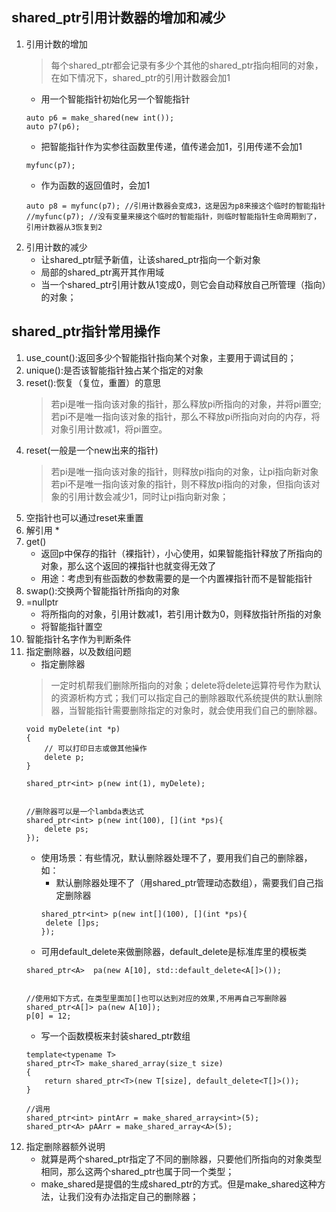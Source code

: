 ## shared_ptr引用计数器的增加和减少
1. 引用计数的增加
   >每个shared_ptr都会记录有多少个其他的shared_ptr指向相同的对象，在如下情况下，shared_ptr的引用计数器会加1
   * 用一个智能指针初始化另一个智能指针
   ```
   auto p6 = make_shared(new int());
   auto p7(p6);
   ```
   * 把智能指针作为实参往函数里传递，值传递会加1，引用传递不会加1
   ```
   myfunc(p7);
   ```
   * 作为函数的返回值时，会加1
   ```
   auto p8 = myfunc(p7); //引用计数器会变成3，这是因为p8来接这个临时的智能指针
   //myfunc(p7); //没有变量来接这个临时的智能指针，则临时智能指针生命周期到了，引用计数器从3恢复到2
   ```
2. 引用计数的减少
   * 让shared_ptr赋予新值，让该shared_ptr指向一个新对象
   * 局部的shared_ptr离开其作用域
   * 当一个shared_ptr引用计数从1变成0，则它会自动释放自己所管理（指向）的对象；

## shared_ptr指针常用操作
1. use_count():返回多少个智能指针指向某个对象，主要用于调试目的；
2. unique():是否该智能指针独占某个指定的对象
3. reset():恢复（复位，重置）的意思
   >若pi是唯一指向该对象的指针，那么释放pi所指向的对象，并将pi置空; 
   >若pi不是唯一指向该对象的指针，那么不释放pi所指向对向的内存，将对象引用计数减1，将pi置空。 
4. reset(一般是一个new出来的指针)
   >若pi是唯一指向该对象的指针，则释放pi指向的对象，让pi指向新对象
   >若pi不是唯一指向该对象的指针，则不释放pi指向的对象，但指向该对象的引用计数会减少1，同时让pi指向新对象；  
5. 空指针也可以通过reset来重置
6. 解引用 *
7. get()
   * 返回p中保存的指针（裸指针），小心使用，如果智能指针释放了所指向的对象，那么这个返回的裸指针也就变得无效了
   * 用途：考虑到有些函数的参数需要的是一个内置裸指针而不是智能指针
8. swap():交换两个智能指针所指向的对象
9. =nullptr
   * 将所指向的对象，引用计数减1，若引用计数为0，则释放指针所指的对象
   * 将智能指针置空
10. 智能指针名字作为判断条件
11. 指定删除器，以及数组问题
    * 指定删除器
    >一定时机帮我们删除所指向的对象；delete将delete运算符号作为默认的资源析构方式；我们可以指定自己的删除器取代系统提供的默认删除器，当智能指针需要删除指定的对象时，就会使用我们自己的删除器。
    ```
    void myDelete(int *p)
    {
        // 可以打印日志或做其他操作
        delete p;
    }

    shared_ptr<int> p(new int(1), myDelete);


    //删除器可以是一个lambda表达式
    shared_ptr<int> p(new int(100), [](int *ps){
        delete ps;
    });
    ```
    * 使用场景：有些情况，默认删除器处理不了，要用我们自己的删除器，如：
       * 默认删除器处理不了（用shared_ptr管理动态数组），需要我们自己指定删除器
       ```
       shared_ptr<int> p(new int[](100), [](int *ps){
        delete []ps;
       });
       ```
    * 可用default_delete来做删除器，default_delete是标准库里的模板类
    ```
    shared_ptr<A>  pa(new A[10], std::default_delete<A[]>());


    //使用如下方式，在类型里面加[]也可以达到对应的效果,不用再自己写删除器
    shared_ptr<A[]> pa(new A[10]);
    p[0] = 12;
    ```
    * 写一个函数模板来封装shared_ptr数组
    ```
    template<typename T>
    shared_ptr<T> make_shared_array(size_t size)
    {
        return shared_ptr<T>(new T[size], default_delete<T[]>());
    }

    //调用
    shared_ptr<int> pintArr = make_shared_array<int>(5);
    shared_ptr<A> pAArr = make_shared_array<A>(5);
    ```
12. 指定删除器额外说明
    * 就算是两个shared_ptr指定了不同的删除器，只要他们所指向的对象类型相同，那么这两个shared_ptr也属于同一个类型；
    * make_shared是提倡的生成shared_ptr的方式。但是make_shared这种方法，让我们没有办法指定自己的删除器；

